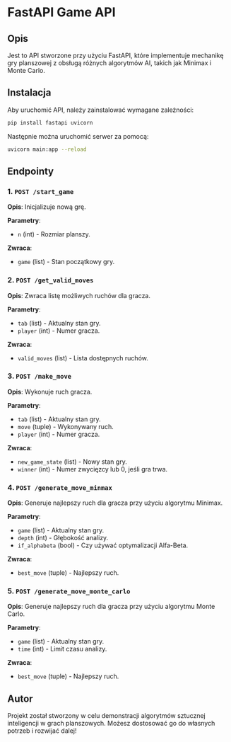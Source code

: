 # FastAPI Game API

## Opis

Jest to API stworzone przy użyciu FastAPI, które implementuje mechanikę gry planszowej z obsługą różnych algorytmów AI, takich jak Minimax i Monte Carlo.

## Instalacja

Aby uruchomić API, należy zainstalować wymagane zależności:

```bash
pip install fastapi uvicorn
```

Następnie można uruchomić serwer za pomocą:

```bash
uvicorn main:app --reload
```

## Endpointy

### 1. `POST /start_game`
**Opis**: Inicjalizuje nową grę.

**Parametry**:
- `n` (int) - Rozmiar planszy.

**Zwraca**:
- `game` (list) - Stan początkowy gry.

### 2. `POST /get_valid_moves`
**Opis**: Zwraca listę możliwych ruchów dla gracza.

**Parametry**:
- `tab` (list) - Aktualny stan gry.
- `player` (int) - Numer gracza.

**Zwraca**:
- `valid_moves` (list) - Lista dostępnych ruchów.

### 3. `POST /make_move`
**Opis**: Wykonuje ruch gracza.

**Parametry**:
- `tab` (list) - Aktualny stan gry.
- `move` (tuple) - Wykonywany ruch.
- `player` (int) - Numer gracza.

**Zwraca**:
- `new_game_state` (list) - Nowy stan gry.
- `winner` (int) - Numer zwycięzcy lub 0, jeśli gra trwa.

### 4. `POST /generate_move_minmax`
**Opis**: Generuje najlepszy ruch dla gracza przy użyciu algorytmu Minimax.

**Parametry**:
- `game` (list) - Aktualny stan gry.
- `depth` (int) - Głębokość analizy.
- `if_alphabeta` (bool) - Czy używać optymalizacji Alfa-Beta.

**Zwraca**:
- `best_move` (tuple) - Najlepszy ruch.

### 5. `POST /generate_move_monte_carlo`
**Opis**: Generuje najlepszy ruch dla gracza przy użyciu algorytmu Monte Carlo.

**Parametry**:
- `game` (list) - Aktualny stan gry.
- `time` (int) - Limit czasu analizy.

**Zwraca**:
- `best_move` (tuple) - Najlepszy ruch.

## Autor
Projekt został stworzony w celu demonstracji algorytmów sztucznej inteligencji w grach planszowych. Możesz dostosować go do własnych potrzeb i rozwijać dalej!


